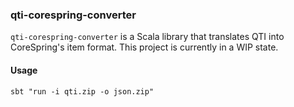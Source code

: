 ### qti-corespring-converter

`qti-corespring-converter` is a Scala library that translates QTI into CoreSpring's item format. This project is 
currently in a WIP state.

#### Usage

    sbt "run -i qti.zip -o json.zip"